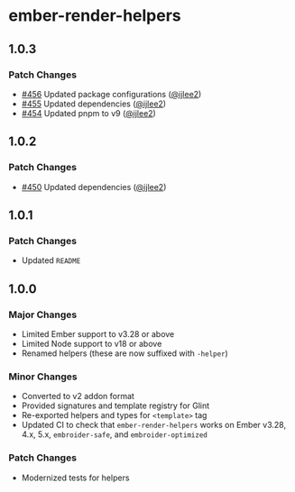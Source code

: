 # ember-render-helpers

## 1.0.3

### Patch Changes

- [#456](https://github.com/buschtoens/ember-render-helpers/pull/456) Updated package configurations ([@ijlee2](https://github.com/ijlee2))
- [#455](https://github.com/buschtoens/ember-render-helpers/pull/455) Updated dependencies ([@ijlee2](https://github.com/ijlee2))
- [#454](https://github.com/buschtoens/ember-render-helpers/pull/454) Updated pnpm to v9 ([@ijlee2](https://github.com/ijlee2))

## 1.0.2

### Patch Changes

- [#450](https://github.com/buschtoens/ember-render-helpers/pull/450) Updated dependencies ([@ijlee2](https://github.com/ijlee2))

## 1.0.1

### Patch Changes

- Updated `README`

## 1.0.0

### Major Changes

- Limited Ember support to v3.28 or above
- Limited Node support to v18 or above
- Renamed helpers (these are now suffixed with `-helper`)

### Minor Changes

- Converted to v2 addon format
- Provided signatures and template registry for Glint
- Re-exported helpers and types for `<template>` tag
- Updated CI to check that `ember-render-helpers` works on Ember v3.28, 4.x, 5.x, `embroider-safe`, and `embroider-optimized`

### Patch Changes

- Modernized tests for helpers
